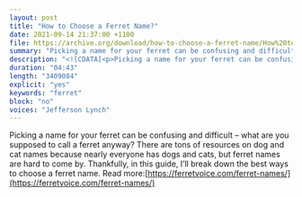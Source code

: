 ```yaml
---
layout: post
title: "How to Choose a Ferret Name?"
date: 2021-09-14 21:37:00 +1100
file: https://archive.org/download/how-to-choose-a-ferret-name/How%20to%20Choose%20a%20Ferret%20Name.mp3
summary: "Picking a name for your ferret can be confusing and difficult – what are you supposed to call a ferret anyway? "
description: "<![CDATA[<p>Picking a name for your ferret can be confusing and difficult – what are you supposed to call a ferret anyway? There are tons of resources on dog and cat names because nearly everyone has dogs and cats, but ferret names are hard to come by. Thankfully, in this guide, I’ll break down the best ways to choose a ferret name. Read more:<a href='https://ferretvoice.com/ferret-names/'>https://ferretvoice.com/ferret-names/</a> </p>]]>"
duration: "04:43" 
length: "3409084"
explicit: "yes" 
keywords: "ferret"
block: "no" 
voices: "Jefferson Lynch"
---
```


Picking a name for your ferret can be confusing and difficult – what are you supposed to call a ferret anyway? There are tons of resources on dog and cat names because nearly everyone has dogs and cats, but ferret names are hard to come by. Thankfully, in this guide, I’ll break down the best ways to choose a ferret name. Read more:[https://ferretvoice.com/ferret-names/](https://ferretvoice.com/ferret-names/)

